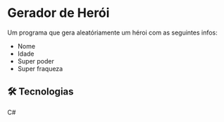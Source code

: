 # Gerador de Herói

Um programa que gera aleatóriamente um héroi com as seguintes infos:
- Nome
- Idade
- Super poder
- Super fraqueza
## 🛠 Tecnologias
C#

